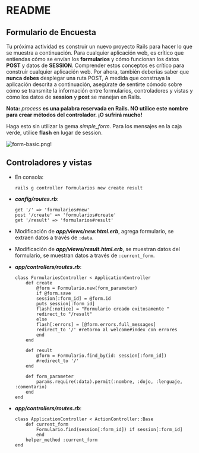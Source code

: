 # README

## Formulario de Encuesta

Tu próxima actividad es construir un nuevo proyecto Rails para hacer lo que se muestra a continuación. Para cualquier aplicación web, es crítico que entiendas cómo se envían los **formularios** y cómo funcionan los datos **POST** y datos de **SESSION**. Comprender estos conceptos es crítico para construir cualquier aplicación web. Por ahora, también deberías saber que **nunca debes** desplegar una ruta POST, A medida que construya la aplicación descrita a continuación, asegúrate de sentirte cómodo sobre cómo se transmite la información entre formularios, controladores y vistas y cómo los datos de **session** y **post** se manejan en Rails.

**Nota:**  *process* **es una palabra reservada en Rails. NO utilice este nombre para crear métodos del controlador. ¡O sufrirá mucho!**

Haga esto sin utilizar la gema *simple_form*. Para los mensajes en la caja verde, utilice **flash** en lugar de session.

![form-basic.png!](/public/form-basic.png)

## Controladores y vistas

* En consola:
    ~~~
    rails g controller Formularios new create result
    ~~~

* ***config/routes.rb***:

    ~~~
    get '/' => 'formularios#new'
    post '/create' => 'formularios#create'
    get '/result' => 'formularios#result'
    ~~~

* Modificación de ***app/views/new.html.erb***, agrega formulario, se extraen datos a través de ```:data```.

* Modificación de ***app/views/result.html.erb***, se muestran datos del formulario, se muestran datos a través de ```:current_form```.

* ***app/controllers/routes.rb***:

    ~~~
    class FormulariosController < ApplicationController
        def create
            @form = Formulario.new(form_parameter)
            if @form.save
            session[:form_id] = @form.id
            puts session[:form_id]
            flash[:notice] = "Formulario creado exitosamente "
            redirect_to "/result"
            else
            flash[:errors] = [@form.errors.full_messages]
            redirect_to '/' #retorno al welcome#index con errores
            end
        end

        def result
            @form = Formulario.find_by(id: session[:form_id])
            #redirect_to '/'
        end

        def form_parameter
            params.require(:data).permit(:nombre, :dojo, :lenguaje, :comentario)
        end
    end
    ~~~

* ***app/controllers/routes.rb***:

    ~~~
    class ApplicationController < ActionController::Base
        def current_form
            Formulario.find(session[:form_id]) if session[:form_id]
            end
        helper_method :current_form    
    end
    ~~~


